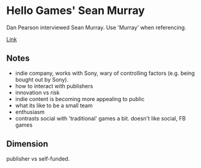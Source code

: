 Hello Games' Sean Murray
===

Dan Pearson interviewed Sean Murray. Use 'Murray' when referencing.

[Link](http://www.gamesindustry.biz/articles/2010-10-12-hello-sean-interview)

## Notes
- indie company, works with Sony, wary of controlling factors (e.g. being bought out by Sony).
- how to interact with publishers
- innovation vs risk
- indie content is becoming more appealing to public
- what its like to be a small team
- enthusiasm
- contrasts social with 'traditional' games a bit. doesn't like social, FB games

## Dimension
publisher vs self-funded.
